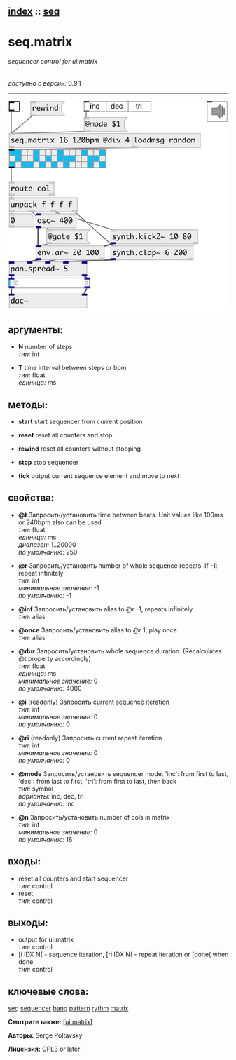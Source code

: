 [index](index.html) :: [seq](category_seq.html)
---

# seq.matrix

###### sequencer control for ui.matrix

*доступно с версии:* 0.9.1

---




[![example](../examples/img/seq.matrix.jpg)](../examples/pd/seq.matrix.pd)



## аргументы:

* **N**
number of steps<br>
_тип:_ int<br>

* **T**
time interval between steps or bpm<br>
_тип:_ float<br>
_единица:_ ms<br>



## методы:

* **start**
start sequencer from current position<br>

* **reset**
reset all counters and stop<br>

* **rewind**
reset all counters without stopping<br>

* **stop**
stop sequencer<br>

* **tick**
output current sequence element and move to next<br>




## свойства:

* **@t** 
Запросить/установить time between beats. Unit values like 100ms or 240bpm also can be used<br>
_тип:_ float<br>
_единица:_ ms<br>
_диапазон:_ 1..20000<br>
_по умолчанию:_ 250<br>

* **@r** 
Запросить/установить number of whole sequence repeats. If -1: repeat infinitely<br>
_тип:_ int<br>
_минимальное значение:_ -1<br>
_по умолчанию:_ -1<br>

* **@inf** 
Запросить/установить alias to @r -1, repeats infinitely<br>
_тип:_ alias<br>

* **@once** 
Запросить/установить alias to @r 1, play once<br>
_тип:_ alias<br>

* **@dur** 
Запросить/установить whole sequence duration. (Recalculates @t property accordingly)<br>
_тип:_ float<br>
_единица:_ ms<br>
_минимальное значение:_ 0<br>
_по умолчанию:_ 4000<br>

* **@i** (readonly)
Запросить current sequence iteration<br>
_тип:_ int<br>
_минимальное значение:_ 0<br>
_по умолчанию:_ 0<br>

* **@ri** (readonly)
Запросить current repeat iteration<br>
_тип:_ int<br>
_минимальное значение:_ 0<br>
_по умолчанию:_ 0<br>

* **@mode** 
Запросить/установить sequencer mode. &#39;inc&#39;: from first to last, &#39;dec&#39;: from last to first, &#39;tri&#39;:
from first to last, then back<br>
_тип:_ symbol<br>
_варианты:_ inc, dec, tri<br>
_по умолчанию:_ inc<br>

* **@n** 
Запросить/установить number of cols in matrix<br>
_тип:_ int<br>
_минимальное значение:_ 0<br>
_по умолчанию:_ 16<br>



## входы:

* reset all counters and start sequencer<br>
_тип:_ control
* reset<br>
_тип:_ control



## выходы:

* output for ui.matrix<br>
_тип:_ control
* [i IDX N( - sequence iteration, [ri IDX N( - repeat iteration or [done( when done<br>
_тип:_ control



## ключевые слова:

[seq](keywords/seq.html)
[sequencer](keywords/sequencer.html)
[bang](keywords/bang.html)
[pattern](keywords/pattern.html)
[rythm](keywords/rythm.html)
[matrix](keywords/matrix.html)



**Смотрите также:**
[\[ui.matrix\]](ui.matrix.html)




**Авторы:** Serge Poltavsky




**Лицензия:** GPL3 or later





